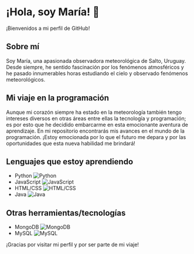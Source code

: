 
# ¡Hola, soy María! 👋

¡Bienvenidos a mi perfil de GitHub!

## Sobre mí

Soy María, una apasionada observadora meteorológica de Salto, Uruguay. Desde siempre, he sentido fascinación por los fenómenos atmosféricos y he pasado innumerables horas estudiando el cielo y observado fenómenos meteorológicos.

## Mi viaje en la programación

Aunque mi corazón siempre ha estado en la meteorología también tengo intereses diversos en otras áreas entre ellas la tecnología y programación; es por esto que he decidido embarcarme en esta emocionante aventura de aprendizaje.
En mi repositorio encontrarás mis avances en el mundo de la programación. ¡Estoy emocionada por lo que el futuro me depara y por las oportunidades que esta nueva habilidad me brindará!

## Lenguajes que estoy aprendiendo

- Python ![Python](https://img.shields.io/badge/-Python-blue)
- JavaScript ![JavaScript](https://img.shields.io/badge/-JavaScript-yellow)
- HTML/CSS ![HTML/CSS](https://img.shields.io/badge/-HTML%2FCSS-orange)
- Java ![Java](https://img.shields.io/badge/-Java-red)
  
## Otras herramientas/tecnologías 
- MongoDB ![MongoDB](https://img.shields.io/badge/-MongoDB-green)
- MySQL ![MySQL](https://img.shields.io/badge/-MySQL-blue)


¡Gracias por visitar mi perfil y por ser parte de mi viaje!


